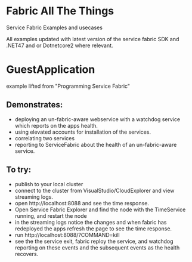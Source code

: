 # Fabric All The Things
Service Fabric Examples and usecases

All examples updated with latest version of the service fabric SDK and .NET47 and or Dotnetcore2 where relevant.

# GuestApplication
example lifted from "Programming Service Fabric"

## Demonstrates: 

* deploying an un-fabric-aware webservice with a watchdog service which reports on the apps health.
* using elevated accounts for installation of the services.
* correlating two services
* reporting to ServiceFabric about the health of an un-fabric-aware service.

## To try:

* publish to your local cluster
* connect to the cluster from VisualStudio/CloudExplorer and view streaming logs.
* open http://localhost:8088 and see the time response.
* Open Service Fabric Explorer and find the node with the TimeService running, and restart the node
* in the streaming logs notice the changes and when fabric has redeployed the apps refresh the page to see the time response.
* run http://localhost:8088/?COMMAND=kill 
* see the the service exit, fabric reploy the service, and watchdog reporting on these events and the subsequent events as the health recovers.

